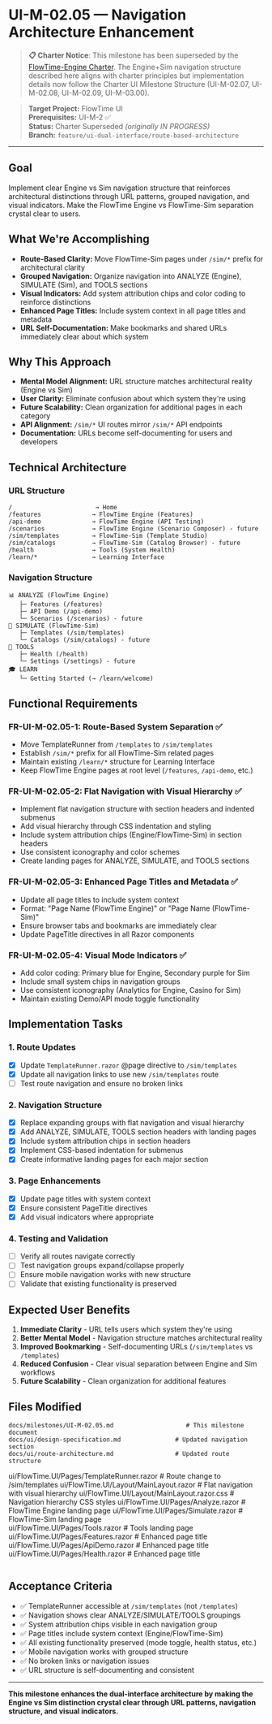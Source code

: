 # UI-M-02.05 — Navigation Architecture Enhancement

> **📋 Charter Notice**: This milestone has been superseded by the [FlowTime-Engine Charter](../flowtime-engine-charter.md). The Engine+Sim navigation structure described here aligns with charter principles but implementation details now follow the Charter UI Milestone Structure (UI-M-02.07, UI-M-02.08, UI-M-02.09, UI-M-03.00).

> **Target Project:** FlowTime UI  
> **Prerequisites:** UI-M-2 ✅  
> **Status:** Charter Superseded *(originally IN PROGRESS)*  
> **Branch:** `feature/ui-dual-interface/route-based-architecture`

---

## Goal

Implement clear Engine vs Sim navigation structure that reinforces architectural distinctions through URL patterns, grouped navigation, and visual indicators. Make the FlowTime Engine vs FlowTime-Sim separation crystal clear to users.

## What We're Accomplishing

- **Route-Based Clarity:** Move FlowTime-Sim pages under `/sim/*` prefix for architectural clarity
- **Grouped Navigation:** Organize navigation into ANALYZE (Engine), SIMULATE (Sim), and TOOLS sections
- **Visual Indicators:** Add system attribution chips and color coding to reinforce distinctions
- **Enhanced Page Titles:** Include system context in all page titles and metadata
- **URL Self-Documentation:** Make bookmarks and shared URLs immediately clear about which system

## Why This Approach

- **Mental Model Alignment:** URL structure matches architectural reality (Engine vs Sim)
- **User Clarity:** Eliminate confusion about which system they're using
- **Future Scalability:** Clean organization for additional pages in each category
- **API Alignment:** `/sim/*` UI routes mirror `/sim/*` API endpoints
- **Documentation:** URLs become self-documenting for users and developers

## Technical Architecture

### URL Structure
```
/                       → Home
/features              → FlowTime Engine (Features)
/api-demo              → FlowTime Engine (API Testing)
/scenarios             → FlowTime Engine (Scenario Composer) - future
/sim/templates         → FlowTime-Sim (Template Studio)
/sim/catalogs          → FlowTime-Sim (Catalog Browser) - future
/health                → Tools (System Health)
/learn/*               → Learning Interface
```

### Navigation Structure
```
📊 ANALYZE (FlowTime Engine)
   ├─ Features (/features)
   ├─ API Demo (/api-demo) 
   └─ Scenarios (/scenarios) - future
🎲 SIMULATE (FlowTime-Sim)
   ├─ Templates (/sim/templates)
   └─ Catalogs (/sim/catalogs) - future
🔧 TOOLS
   ├─ Health (/health)
   └─ Settings (/settings) - future
🎓 LEARN
   └─ Getting Started (→ /learn/welcome)
```

## Functional Requirements

### FR-UI-M-02.05-1: Route-Based System Separation ✅
- Move TemplateRunner from `/templates` to `/sim/templates`
- Establish `/sim/*` prefix for all FlowTime-Sim related pages
- Maintain existing `/learn/*` structure for Learning Interface
- Keep FlowTime Engine pages at root level (`/features`, `/api-demo`, etc.)

### FR-UI-M-02.05-2: Flat Navigation with Visual Hierarchy ✅
- Implement flat navigation structure with section headers and indented submenus
- Add visual hierarchy through CSS indentation and styling
- Include system attribution chips (Engine/FlowTime-Sim) in section headers
- Use consistent iconography and color schemes
- Create landing pages for ANALYZE, SIMULATE, and TOOLS sections

### FR-UI-M-02.05-3: Enhanced Page Titles and Metadata ✅
- Update all page titles to include system context
- Format: "Page Name (FlowTime Engine)" or "Page Name (FlowTime-Sim)"
- Ensure browser tabs and bookmarks are immediately clear
- Update PageTitle directives in all Razor components

### FR-UI-M-02.05-4: Visual Mode Indicators ✅
- Add color coding: Primary blue for Engine, Secondary purple for Sim
- Include small system chips in navigation groups
- Use consistent iconography (Analytics for Engine, Casino for Sim)
- Maintain existing Demo/API mode toggle functionality

## Implementation Tasks

### 1. Route Updates
- [x] Update `TemplateRunner.razor` @page directive to `/sim/templates`
- [x] Update all navigation links to use new `/sim/templates` route
- [ ] Test route navigation and ensure no broken links

### 2. Navigation Structure
- [x] Replace expanding groups with flat navigation and visual hierarchy
- [x] Add ANALYZE, SIMULATE, TOOLS section headers with landing pages
- [x] Include system attribution chips in section headers
- [x] Implement CSS-based indentation for submenus
- [x] Create informative landing pages for each major section

### 3. Page Enhancements
- [x] Update page titles with system context
- [x] Ensure consistent PageTitle directives
- [x] Add visual indicators where appropriate

### 4. Testing and Validation
- [ ] Verify all routes navigate correctly
- [ ] Test navigation groups expand/collapse properly
- [ ] Ensure mobile navigation works with new structure
- [ ] Validate that existing functionality is preserved

## Expected User Benefits

1. **Immediate Clarity** - URL tells users which system they're using
2. **Better Mental Model** - Navigation structure matches architectural reality
3. **Improved Bookmarking** - Self-documenting URLs (`/sim/templates` vs `/templates`)
4. **Reduced Confusion** - Clear visual separation between Engine and Sim workflows
5. **Future Scalability** - Clean organization for additional features

## Files Modified

```
docs/milestones/UI-M-02.05.md                    # This milestone document
docs/ui/design-specification.md               # Updated navigation section
docs/ui/route-architecture.md                 # Updated route structure
```
ui/FlowTime.UI/Pages/TemplateRunner.razor     # Route change to /sim/templates
ui/FlowTime.UI/Layout/MainLayout.razor        # Flat navigation with visual hierarchy
ui/FlowTime.UI/Layout/MainLayout.razor.css    # Navigation hierarchy CSS styles
ui/FlowTime.UI/Pages/Analyze.razor           # FlowTime Engine landing page
ui/FlowTime.UI/Pages/Simulate.razor          # FlowTime-Sim landing page  
ui/FlowTime.UI/Pages/Tools.razor             # Tools landing page
ui/FlowTime.UI/Pages/Features.razor           # Enhanced page title
ui/FlowTime.UI/Pages/ApiDemo.razor           # Enhanced page title
ui/FlowTime.UI/Pages/Health.razor            # Enhanced page title
```
```

## Acceptance Criteria

- ✅ TemplateRunner accessible at `/sim/templates` (not `/templates`)
- ✅ Navigation shows clear ANALYZE/SIMULATE/TOOLS groupings
- ✅ System attribution chips visible in each navigation group
- ✅ Page titles include system context (Engine/FlowTime-Sim)
- ✅ All existing functionality preserved (mode toggle, health status, etc.)
- ✅ Mobile navigation works with grouped structure
- ✅ No broken links or navigation issues
- ✅ URL structure is self-documenting and consistent

---

**This milestone enhances the dual-interface architecture by making the Engine vs Sim distinction crystal clear through URL patterns, navigation structure, and visual indicators.**